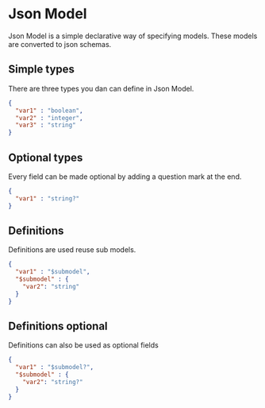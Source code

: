 # Json Model

Json Model is a simple declarative way of specifying models. These models are converted to json schemas.

## Simple types
There are three types you dan can define in Json Model.
```json
{
  "var1" : "boolean",
  "var2" : "integer",
  "var3" : "string"
}
```  

## Optional types
Every field can be made optional by adding a question mark at the end.
```json
{
  "var1" : "string?"
}
```
## Definitions
Definitions are used reuse sub models.
```json
{
  "var1" : "$submodel",
  "$submodel" : {
    "var2": "string"
  }
}
```  

## Definitions optional
Definitions can also be used as optional fields
```json
{
  "var1" : "$submodel?",
  "$submodel" : {
    "var2": "string?"
  }
}
```  